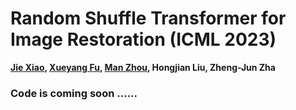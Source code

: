 # Random Shuffle Transformer for Image Restoration (ICML 2023)
 <b><a href='https://jiexiaou.github.io'>Jie Xiao</a>, <a href='https://xueyangfu.github.io'>Xueyang Fu</a>, <a href='https://manman1995.github.io'>Man Zhou</a>, Hongjian Liu, Zheng-Jun Zha</b>
 
### Code is coming soon ......